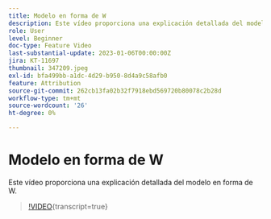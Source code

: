 ```yaml
---
title: Modelo en forma de W
description: Este vídeo proporciona una explicación detallada del modelo en forma de W.
role: User
level: Beginner
doc-type: Feature Video
last-substantial-update: 2023-01-06T00:00:00Z
jira: KT-11697
thumbnail: 347209.jpeg
exl-id: bfa499bb-a1dc-4d29-b950-8d4a9c58afb0
feature: Attribution
source-git-commit: 262cb13fa02b32f7918ebd569720b80078c2b28d
workflow-type: tm+mt
source-wordcount: '26'
ht-degree: 0%

---
```


# Modelo en forma de W

Este vídeo proporciona una explicación detallada del modelo en forma de W.

>[!VIDEO](https://video.tv.adobe.com/v/3421354/?learn=on&captions=spa){transcript=true}
